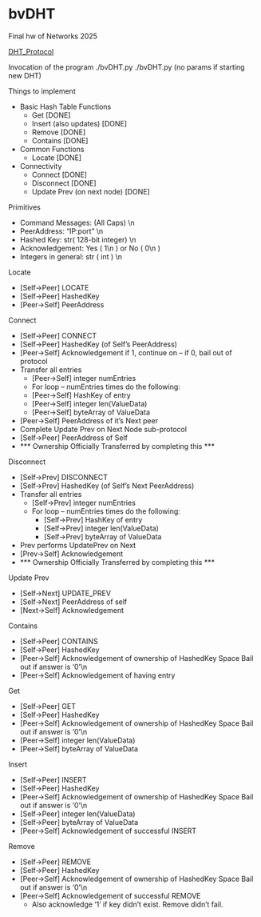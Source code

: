 # bvDHT
Final hw of Networks 2025

[DHT_Protocol](https://buenavistauniversity.sharepoint.com/:w:/r/sites/CS_Data/_layouts/15/Doc.aspx?sourcedoc=%7BAAF1A76F-5F58-46DF-9C64-50703ECE17ED%7D&file=DHT_Protocol.docx&action=default&mobileredirect=true)

Invocation of the program
	./bvDHT.py <peer IP address> <peer port>
	./bvDHT.py (no params if starting new DHT)


Things to implement

 - Basic Hash Table Functions
	- Get [DONE]
	- Insert (also updates) [DONE]
	- Remove [DONE]
	- Contains [DONE]
 - Common Functions
	- Locate [DONE]
 - Connectivity
	- Connect [DONE]
	- Disconnect [DONE]
	- Update Prev (on next node) [DONE]

Primitives
 - Command Messages: (All Caps) \n
 - PeerAddress: “IP:port” \n
 - Hashed Key: str( 128-bit integer) \n
 - Acknowledgement: Yes ( 1\n ) or No ( 0\n )
 - Integers in general: str ( int ) \n

Locate
 - [Self->Peer] LOCATE
 - [Self->Peer] HashedKey
 - [Peer->Self] PeerAddress

Connect
 - [Self->Peer] CONNECT
 - [Self->Peer] HashedKey (of Self’s PeerAddress)
 - [Peer->Self] Acknowledgement if 1, continue on – if 0, bail out of protocol
 - Transfer all entries
	- [Peer->Self] integer numEntries
	- For loop – numEntries times do the following:
	- [Peer->Self] HashKey of entry
	- [Peer->Self] integer len(ValueData)
	- [Peer->Self] byteArray of ValueData
 - [Peer->Self] PeerAddress of it’s Next peer
 - Complete Update Prev on Next Node sub-protocol
 - [Self->Peer] PeerAddress of Self
 - *** Ownership Officially Transferred by completing this ***

Disconnect
 - [Self->Prev] DISCONNECT
 - [Self->Prev] HashedKey (of Self’s Next PeerAddress)
 - Transfer all entries
	- [Self->Prev] integer numEntries
	- For loop – numEntries times do the following:
		- [Self->Prev] HashKey of entry
		- [Self->Prev] integer len(ValueData)
		- [Self->Prev] byteArray of ValueData
 - Prev performs UpdatePrev on Next
 - [Prev->Self] Acknowledgement
 - *** Ownership Officially Transferred by completing this ***

Update Prev
 - [Self->Next] UPDATE_PREV
 - [Self->Next] PeerAddress of self
 - [Next->Self] Acknowledgement


Contains
 - [Self->Peer] CONTAINS
 - [Self->Peer] HashedKey
 - [Peer->Self] Acknowledgement of ownership of HashedKey Space Bail out if answer is ‘0’\n
 - [Peer->Self] Acknowledgement of having entry


Get
 - [Self->Peer] GET
 - [Self->Peer] HashedKey
 - [Peer->Self] Acknowledgement of ownership of HashedKey Space Bail out if answer is ‘0’\n
 - [Peer->Self] integer len(ValueData)
 - [Peer->Self] byteArray of ValueData


Insert
 - [Self->Peer] INSERT
 - [Self->Peer] HashedKey
 - [Peer->Self] Acknowledgement of ownership of HashedKey Space Bail out if answer is ‘0’\n
 - [Self->Peer] integer len(ValueData)
 - [Self->Peer] byteArray of ValueData
 - [Peer->Self] Acknowledgement of successful INSERT

Remove
 - [Self->Peer] REMOVE
 - [Self->Peer] HashedKey
 - [Peer->Self] Acknowledgement of ownership of HashedKey Space Bail out if answer is ‘0’\n
 - [Peer->Self] Acknowledgement of successful REMOVE
	- Also acknowledge ‘1’ if key didn’t exist. Remove didn’t fail.
